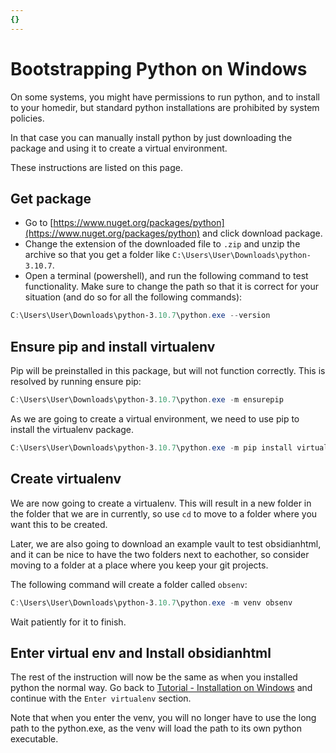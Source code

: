 ```yaml
---
{}
---
```

# Bootstrapping Python on Windows   
   
On some systems, you might have permissions to run python, and to install to your homedir, but standard python installations are prohibited by system policies.   
   
In that case you can manually install python by just downloading the package and using it to create a virtual environment.   
   
These instructions are listed on this page.   
   
## Get package   
   
- Go to [https://www.nuget.org/packages/python](https://www.nuget.org/packages/python) and click download package.   
- Change the extension of the downloaded file to `.zip` and unzip the archive so that you get a folder like `C:\Users\User\Downloads\python-3.10.7`.   
- Open a terminal (powershell), and run the following command to test functionality. Make sure to change the path so that it is correct for your situation (and do so for all the following commands):   
   
``` powershell
C:\Users\User\Downloads\python-3.10.7\python.exe --version
```
   
   
## Ensure pip and install virtualenv   
Pip will be preinstalled in this package, but will not function correctly. This is resolved by running ensure pip:   
   
``` powershell
C:\Users\User\Downloads\python-3.10.7\python.exe -m ensurepip
```
   
   
As we are going to create a virtual environment, we need to use pip to install the virtualenv package.   
   
``` powershell
C:\Users\User\Downloads\python-3.10.7\python.exe -m pip install virtualenv
```
   
   
## Create virtualenv   
We are now going to create a virtualenv. This will result in a new folder in the folder that we are in currently, so use `cd` to move to a folder where you want this to be created.    
   
Later, we are also going to download an example vault to test obsidianhtml, and it can be nice to have the two folders next to eachother, so consider moving to a folder at a place where you keep your git projects.   
   
The following command will create a folder called `obsenv`:   
   
``` powershell
C:\Users\User\Downloads\python-3.10.7\python.exe -m venv obsenv
```
   
   
Wait patiently for it to finish.    
   
## Enter virtual env and Install obsidianhtml   
The rest of the instruction will now be the same as when you installed python the normal way. Go back to [Tutorial - Installation on Windows](../../../Instructions/Tutorials/Tutorial%20-%20Installation%20on%20Windows.md) and continue with the `Enter virtualenv` section.   
   
Note that when you enter the venv, you will no longer have to use the long path to the python.exe, as the venv will load the path to its own python executable.